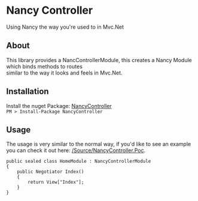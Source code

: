 # Nancy Controller
Using Nancy the way you're used to in Mvc.Net

## About
This library provides a NancControllerModule, this creates a Nancy Module which binds methods to routes  
similar to the way it looks and feels in Mvc.Net.

## Installation
Install the nuget Package: [NancyController](https://www.nuget.org/packages/NancyController/)  
`PM > Install-Package NancyController`

## Usage
The usage is very similar to the normal way, if you'd like to see an example you can check it out here: [/Source/NancyController.Poc](https://github.com/Marvin-Brouwer/CodedViews/tree/master/Source/NancyController.Poc).

	public sealed class HomeModule : NancyControllerModule
    {
        public Negotiator Index()
        {
            return View["Index"];
        }
	}

